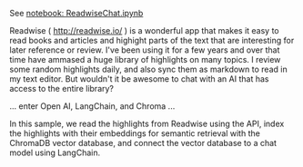 See [notebook: ReadwiseChat.ipynb](ReadwiseChat.ipynb)

Readwise ( http://readwise.io/ ) is a wonderful app that makes it easy to read 
books and articles and highight parts of the text that are interesting for later
reference or review. I've been using it for a few years and over that time have
ammased a huge library of highlights on many topics. I review some random
highlights daily, and also sync them as markdown to read in my text editor. But
wouldn't it be awesome to chat with an AI that has access to the entire library?

... enter Open AI, LangChain, and Chroma ...

In this sample, we read the highlights from Readwise using the API, index the
highlights with their embeddings for semantic retrieval with the ChromaDB vector
database, and connect the vector database to a chat model using LangChain.
